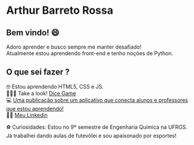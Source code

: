 # Arthur Barreto Rossa



## Bem vindo! 😄

Adoro aprender e busco sempre me manter desafiado!   
Atualmente estou aprendendo front-end e tenho noções de Python.   


## O que sei fazer ?

🤓 Estou aprendendo HTML5, CSS e JS.   
👨🏻‍💻 Take a look!  [Dice Game](https://barretoapp.netlify.app/)   
💻 [Uma publicação sobre um aplicativo que conecta alunos e professores que estou aprendendo!](https://www.linkedin.com/posts/arthur-barreto-rossa_h%C3%A1-algum-tempo-me-interesso-pela-%C3%A1rea-da-activity-6696809137151492097-PQV0)   
👋🏽 [Meu Linkedin](www.linkedin.com/in/arthur-barreto-rossa)

⚽️ Curiosidades: Estou no 9º semestre de Engenharia Química na UFRGS. Já trabalhei dando aulas de futevôlei e sou apaixonado por esportes! 
